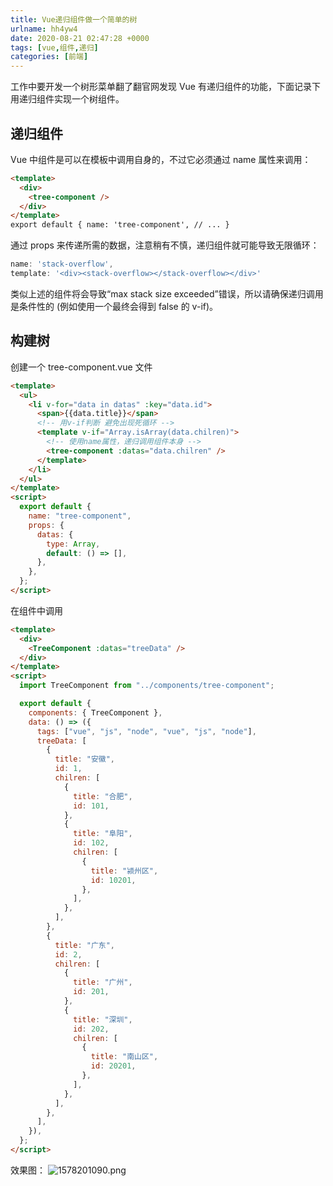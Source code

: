 ```yaml
---
title: Vue递归组件做一个简单的树
urlname: hh4yw4
date: 2020-08-21 02:47:28 +0000
tags: [vue,组件,递归]
categories: [前端]
---
```


工作中要开发一个树形菜单翻了翻官网发现 Vue 有递归组件的功能，下面记录下用递归组件实现一个树组件。

## 递归组件

Vue 中组件是可以在模板中调用自身的，不过它必须通过 name 属性来调用：

```html
<template>
  <div>
    <tree-component />
  </div>
</template>
export default { name: 'tree-component', // ... }
```

通过 props 来传递所需的数据，注意稍有不慎，递归组件就可能导致无限循环：

```javascript
name: 'stack-overflow',
template: '<div><stack-overflow></stack-overflow></div>'
```

类似上述的组件将会导致“max stack size exceeded”错误，所以请确保递归调用是条件性的 (例如使用一个最终会得到 false 的 v-if)。

## 构建树

创建一个 tree-component.vue 文件

```html
<template>
  <ul>
    <li v-for="data in datas" :key="data.id">
      <span>{{data.title}}</span>
      <!-- 用v-if判断 避免出现死循环 -->
      <template v-if="Array.isArray(data.chilren)">
        <!-- 使用name属性，递归调用组件本身 -->
        <tree-component :datas="data.chilren" />
      </template>
    </li>
  </ul>
</template>
<script>
  export default {
    name: "tree-component",
    props: {
      datas: {
        type: Array,
        default: () => [],
      },
    },
  };
</script>
```

在组件中调用

```html
<template>
  <div>
    <TreeComponent :datas="treeData" />
  </div>
</template>
<script>
  import TreeComponent from "../components/tree-component";

  export default {
    components: { TreeComponent },
    data: () => ({
      tags: ["vue", "js", "node", "vue", "js", "node"],
      treeData: [
        {
          title: "安徽",
          id: 1,
          chilren: [
            {
              title: "合肥",
              id: 101,
            },
            {
              title: "阜阳",
              id: 102,
              chilren: [
                {
                  title: "颍州区",
                  id: 10201,
                },
              ],
            },
          ],
        },
        {
          title: "广东",
          id: 2,
          chilren: [
            {
              title: "广州",
              id: 201,
            },
            {
              title: "深圳",
              id: 202,
              chilren: [
                {
                  title: "南山区",
                  id: 20201,
                },
              ],
            },
          ],
        },
      ],
    }),
  };
</script>
```

效果图：
![1578201090.png](/images/post/1597978182108-ebf60c9d-07e4-4e37-804c-c1d8b05e7c46.png)
